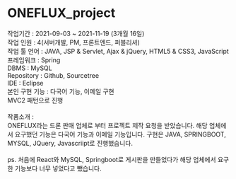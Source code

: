 # ONEFLUX_project

작업기간 : 2021-09-03 ~ 2021-11-19 (3개월 16일)\
작업 인원 : 4(서버개발, PM, 프론트엔드, 퍼블리셔)\
작업 툴 언어 : JAVA, JSP & Servlet, Ajax & jQuery, HTML5 & CSS3, JavaScript\
프레임워크 : Spring\
DBMS : MySQL\
Repository : Github, Sourcetree\
IDE : Eclipse\
본인 구현 기능 : 다국어 기능, 이메일 구현\
MVC2 패턴으로 진행\
\
작품소개 :\
ONEFLUX라는 드론 판매 업체로 부터 프로젝트 제작 요청을 받았습니다. 해당 업체에서 요구했던 기능은 다국어 기능과 이메일 기능입니다. 구현은 JAVA, SPRINGBOOT, MYSQL, JQuery, Javascriipt로 진행했습니다.\
\
ps. 처음에 React와 MySQL, Springboot로 게시판을 만들었다가 해당 업체에서 요구한 기능보다 너무 넣었다고 뺐습니다. 

